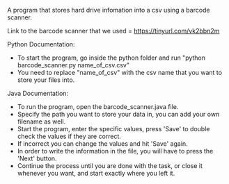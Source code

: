 A program that stores hard drive infomation into a csv using a barcode scanner.

Link to the barcode scanner that we used =  https://tinyurl.com/vk2bbn2m

Python Documentation:
- To start the program, go inside the python folder and run "python barcode_scanner.py name_of_csv.csv"
- You need to replace "name_of_csv" with the csv name that you want to store your files into.

Java Documentation:
- To run the program, open the barcode_scanner.java file.
- Specify the path you want to store your data in, you can add your own filename as well.
- Start the program, enter the specific values, press 'Save' to double check the values if they are correct.
- If incorrect you can change the values and hit 'Save' again.
- In order to write the information in the file, you will have to press the 'Next' button.
- Continue the process until you are done with the task, or close it whenever you want, and start exactly where you left it.






